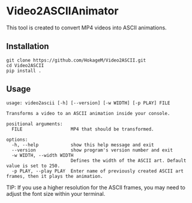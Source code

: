 # Video2ASCIIAnimator
This tool is created to convert MP4 videos into ASCII animations.

## Installation

```commandline
git clone https://github.com/HokageM/Video2ASCII.git
cd Video2ASCII
pip install .
```

## Usage

```commandline
usage: video2ascii [-h] [--version] [-w WIDTH] [-p PLAY] FILE

Transforms a video to an ASCII animation inside your console.

positional arguments:
  FILE                  MP4 that should be transformed.

options:
  -h, --help            show this help message and exit
  --version             show program's version number and exit
  -w WIDTH, --width WIDTH
                        Defines the width of the ASCII art. Default value is set to 250.
  -p PLAY, --play PLAY  Enter name of previously created ASCII art frames, then it plays the animation.
```

TIP: If you use a higher resolution for the ASCII frames, you may need to adjust the font size within your terminal.